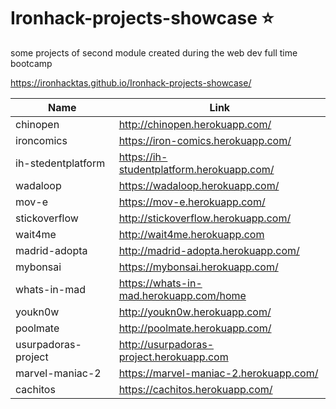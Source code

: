 # Ironhack-projects-showcase ⭐️
some projects of second module created during the web dev full time bootcamp

https://ironhacktas.github.io/Ironhack-projects-showcase/

| Name                | Link                                    |
|---------------------|-----------------------------------------|
|chinopen             |http://chinopen.herokuapp.com/           |
|ironcomics           |https://iron-comics.herokuapp.com/       |
|ih-stedentplatform   |https://ih-studentplatform.herokuapp.com/|
|wadaloop             |https://wadaloop.herokuapp.com/          |
|mov-e                |https://mov-e.herokuapp.com/             |
|stickoverflow        |http://stickoverflow.herokuapp.com/      |
|wait4me|http://wait4me.herokuapp.com|
|madrid-adopta|http://madrid-adopta.herokuapp.com/|
|mybonsai|https://mybonsai.herokuapp.com/|
|whats-in-mad|https://whats-in-mad.herokuapp.com/home|
|youkn0w|http://youkn0w.herokuapp.com/|
|poolmate|http://poolmate.herokuapp.com/|
|usurpadoras-project|http://usurpadoras-project.herokuapp.com|
|marvel-maniac-2|https://marvel-maniac-2.herokuapp.com/|
|cachitos|https://cachitos.herokuapp.com/|

